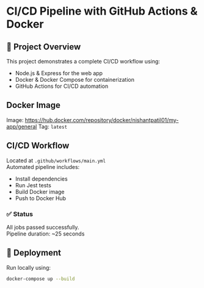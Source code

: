 # CI/CD Pipeline with GitHub Actions & Docker

## 📁 Project Overview
This project demonstrates a complete CI/CD workflow using:
- Node.js & Express for the web app
- Docker & Docker Compose for containerization
- GitHub Actions for CI/CD automation

## Docker Image
Image: https://hub.docker.com/repository/docker/nishantpatil01/my-app/general 
Tag: `latest`

## CI/CD Workflow
Located at `.github/workflows/main.yml`  
Automated pipeline includes:
- Install dependencies
- Run Jest tests
- Build Docker image
- Push to Docker Hub

### ✅ Status
All jobs passed successfully.  
Pipeline duration: ~25 seconds

## 🚀 Deployment
Run locally using:

```bash
docker-compose up --build
